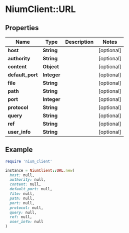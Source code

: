 # NiumClient::URL

## Properties

| Name | Type | Description | Notes |
| ---- | ---- | ----------- | ----- |
| **host** | **String** |  | [optional] |
| **authority** | **String** |  | [optional] |
| **content** | **Object** |  | [optional] |
| **default_port** | **Integer** |  | [optional] |
| **file** | **String** |  | [optional] |
| **path** | **String** |  | [optional] |
| **port** | **Integer** |  | [optional] |
| **protocol** | **String** |  | [optional] |
| **query** | **String** |  | [optional] |
| **ref** | **String** |  | [optional] |
| **user_info** | **String** |  | [optional] |

## Example

```ruby
require 'nium_client'

instance = NiumClient::URL.new(
  host: null,
  authority: null,
  content: null,
  default_port: null,
  file: null,
  path: null,
  port: null,
  protocol: null,
  query: null,
  ref: null,
  user_info: null
)
```

